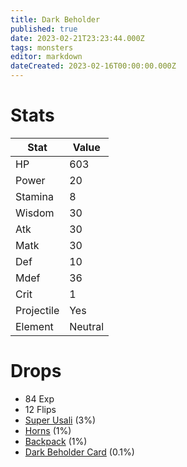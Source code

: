```yaml
---
title: Dark Beholder
published: true
date: 2023-02-21T23:23:44.000Z
tags: monsters
editor: markdown
dateCreated: 2023-02-16T00:00:00.000Z
---
```


# Stats
|Stat|Value|
|-|-|
|HP|603|
|Power|20|
|Stamina|8|
|Wisdom|30|
|Atk|30|
|Matk|30|
|Def|10|
|Mdef|36|
|Crit|1|
|Projectile|Yes|
|Element|Neutral|

# Drops
 * 84 Exp
 * 12 Flips
 * [Super Usali](/items/super-usali.md) (3%)
 * [Horns](/items/horns.md) (1%)
 * [Backpack](/items/backpack.md) (1%)
 * [Dark Beholder Card](/items/dark-beholder-card.md) (0.1%)
